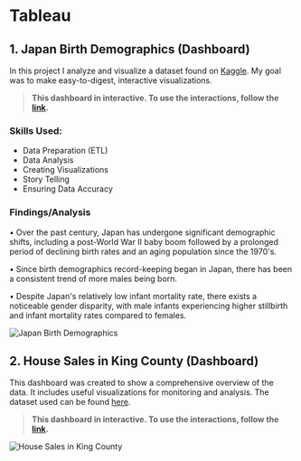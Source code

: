 # Tableau

## 1. Japan Birth Demographics (Dashboard)
In this project I analyze and visualize a dataset found on [Kaggle](https://www.kaggle.com/datasets/webdevbadger/japan-birth-statistics). My goal was to make easy-to-digest, interactive visualizations.
> **This dashboard in interactive. To use the interactions, follow the [link](https://public.tableau.com/app/profile/amber.dixie.michalk/viz/JapanBirthDemographicsAmberMichalk/Dashboard1).** 

### Skills Used: 
- Data Preparation (ETL)
- Data Analysis
- Creating Visualizations
- Story Telling
- Ensuring Data Accuracy

### Findings/Analysis
• Over the past century, Japan has undergone significant demographic shifts, including a post-World War II baby boom followed by a prolonged period of declining birth rates and an aging population since the 1970's.

• Since birth demographics record-keeping began in Japan, there has been a consistent trend of more males being born. 

• Despite Japan's relatively low infant mortality rate, there exists a noticeable gender disparity, with male infants experiencing higher stillbirth and infant mortality rates compared to females.

![Japan Birth Demographics](https://github.com/admichalk/Tableau/assets/154308860/d53bccdd-72d1-4d51-ba09-d350d7f98ea0)




## 2. House Sales in King County (Dashboard)
This dashboard was created to show a comprehensive overview of the data. It includes useful visualizations for monitoring and analysis. The dataset used can be found [here](https://www.kaggle.com/datasets/harlfoxem/housesalesprediction).
> **This dashboard in interactive. To use the interactions, follow the [link](https://public.tableau.com/app/profile/amber.dixie.michalk/viz/HouseSalesinKingCounty_16988303328600/Dashboard1).** 


![House Sales in King County](https://github.com/admichalk/Tableau/assets/154308860/4f5e7e4f-de9d-47ab-902f-2348d3f7979e)


